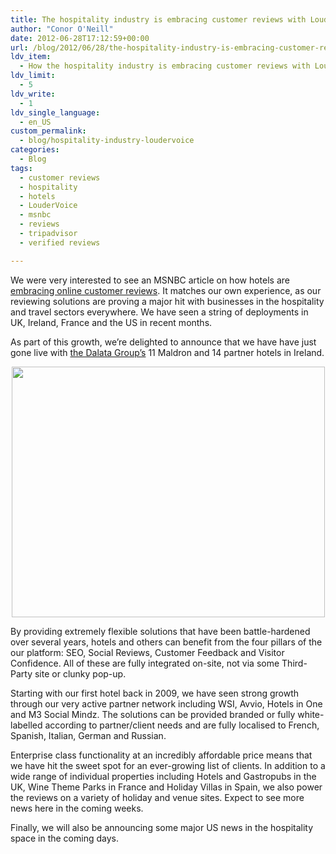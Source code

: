 ```yaml
---
title: The hospitality industry is embracing customer reviews with LouderVoice
author: "Conor O'Neill"
date: 2012-06-28T17:12:59+00:00
url: /blog/2012/06/28/the-hospitality-industry-is-embracing-customer-reviews-with-loudervoice/
ldv_item:
  - How the hospitality industry is embracing customer reviews with LouderVoice
ldv_limit:
  - 5
ldv_write:
  - 1
ldv_single_language:
  - en_US
custom_permalink:
  - blog/hospitality-industry-loudervoice
categories:
  - Blog
tags:
  - customer reviews
  - hospitality
  - hotels
  - LouderVoice
  - msnbc
  - reviews
  - tripadvisor
  - verified reviews

---
```

We were very interested to see an MSNBC article on how hotels are [embracing online customer reviews][1]. It matches our own experience, as our reviewing solutions are proving a major hit with businesses in the hospitality and travel sectors everywhere. We have seen a string of deployments in UK, Ireland, France and the US in recent months.

As part of this growth, we&#8217;re delighted to announce that we have have just gone live with [the Dalata Group&#8217;s][2] 11 Maldron and 14 partner hotels in Ireland.

<p style="text-align: center;">
  <a href="http://www.maldronhotelcardifflane.com/reviews.html"><img class="aligncenter  wp-image-2635" title="maldron" src="http://www.loudervoice.com/wp-content/uploads/2012/06/maldron.png" alt="" width="501" height="401" srcset="/wp-content/uploads/2012/06/maldron.png 783w, /wp-content/uploads/2012/06/maldron-300x239.png 300w" sizes="(max-width: 501px) 100vw, 501px" /></a>
</p>

By providing extremely flexible solutions that have been battle-hardened over several years, hotels and others can benefit from the four pillars of the our platform: SEO, Social Reviews, Customer Feedback and Visitor Confidence. All of these are fully integrated on-site, not via some Third-Party site or clunky pop-up.

Starting with our first hotel back in 2009, we have seen strong growth through our very active partner network including WSI, Avvio, Hotels in One and M3 Social Mindz. The solutions can be provided branded or fully white-labelled according to partner/client needs and are fully localised to French, Spanish, Italian, German and Russian.

Enterprise class functionality at an incredibly affordable price means that we have hit the sweet spot for an ever-growing list of clients. In addition to a wide range of individual properties including Hotels and Gastropubs in the UK, Wine Theme Parks in France and Holiday Villas in Spain, we also power the reviews on a variety of holiday and venue sites. Expect to see more news here in the coming weeks.

Finally, we will also be announcing some major US news in the hospitality space in the coming days.

 [1]: http://travelkit.msnbc.msn.com/_news/2012/06/22/12188135-how-hotels-are-embracing-online-customer-reviews?lite
 [2]: http://www.dalatahotelgroup.com/